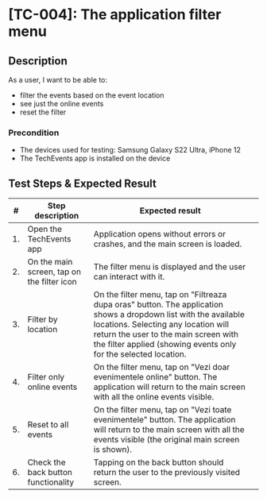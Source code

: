 # [TC-004]: The application filter menu

## Description

As a user, I want to be able to:

- filter the events based on the event location
- see just the online events
- reset the filter 


### Precondition

- The devices used for testing: Samsung Galaxy S22 Ultra, iPhone 12
- The TechEvents app is installed on the device


## Test Steps & Expected Result

| #  | Step description                     | Expected result                                                                                                                                                                                                                                                           |   |
|----|--------------------------------------|---------------------------------------------------------------------------------------------------------------------------------------------------------------------------------------------------------------------------------------------------------------------------|---|
| 1. | Open the TechEvents app                    | Application opens without errors or crashes, and the main screen is loaded.                                                                                                                                                                                         |   |
| 2. | On the main screen, tap on the filter icon | The filter menu is displayed and the user can interact with it.                                                                                                                                                                                                     |   |
| 3. | Filter by location                         | On the filter menu, tap on "Filtreaza dupa oras" button. The application shows a dropdown list with the available locations. Selecting any location will return the user to the main screen with the filter applied (showing events only for the selected location. |   |
| 4. | Filter only online events                  | On the filter menu, tap on "Vezi doar evenimentele online" button. The application will return to the main screen with all the online events visible.                                                                                                              |   |
| 5. | Reset to all events                        | On the filter menu, tap on "Vezi toate evenimentele" button. The application will return to the main screen with all the events visible (the original main screen is shown).                                                                                      |   |
| 6. | Check the back button functionality        | Tapping on the back button should return the user to the previously visited screen.                                                                                                                                                                                 |   |


